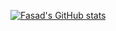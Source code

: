 [![Fasad's GitHub stats](https://github-readme-stats.vercel.app/api?username=FasadSalatov&theme=swift&locale=ru)](https://github.com/anuraghazra/github-readme-stats)
